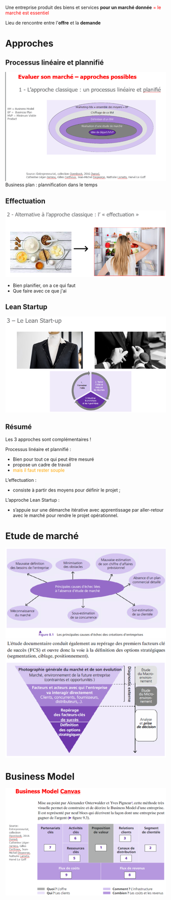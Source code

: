 

Une entreprise produit des biens et services **pour un marché donnée** <span style="color: red">= le marché est essentiel</span> 


Lieu de rencontre entre l'**offre** et la **demande**

# Approches 
## Processus linéaire et plannifié
![](Screen/2022-11-04-08-34-45.png)
Business plan : plannification dans le temps


## Effectuation
![](Screen/2022-11-04-08-38-05.png)
- Bien planifier, on a ce qui faut
- Que faire avec ce que j'ai

## Lean Startup

![](Screen/2022-11-04-08-42-39.png)

## Résumé

Les 3 approches sont complémentaires !

Processus linéaire et plannifié :
- Bien pour tout ce qui peut être mesuré
- propose un cadre de travail
- <span style="color: orange">mais il faut rester souple</span> 

L’effectuation :
- consiste à partir des moyens pour définir le projet ;

L’approche Lean Startup :
- s’appuie sur une démarche itérative avec apprentissage par aller-retour avec le marché pour rendre le projet opérationnel.

# Etude de marché
![](Screen/2022-11-04-08-48-28.png)
![](Screen/2022-11-04-08-48-48.png)

# Business Model
![](Screen/2022-11-04-08-53-43.png)

